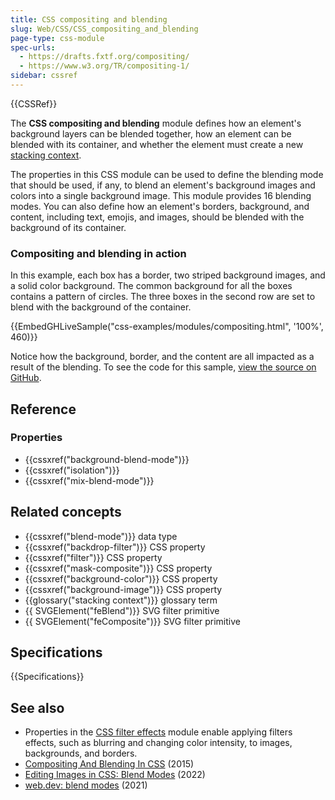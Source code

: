 ```yaml
---
title: CSS compositing and blending
slug: Web/CSS/CSS_compositing_and_blending
page-type: css-module
spec-urls:
  - https://drafts.fxtf.org/compositing/
  - https://www.w3.org/TR/compositing-1/
sidebar: cssref
---
```


{{CSSRef}}

The **CSS compositing and blending** module defines how an element's background layers can be blended together, how an element can be blended with its container, and whether the element must create a new [stacking context](/en-US/docs/Web/CSS/CSS_positioned_layout/Understanding_z-index/Stacking_context).

The properties in this CSS module can be used to define the blending mode that should be used, if any, to blend an element's background images and colors into a single background image. This module provides 16 blending modes. You can also define how an element's borders, background, and content, including text, emojis, and images, should be blended with the background of its container.

### Compositing and blending in action

In this example, each box has a border, two striped background images, and a solid color background. The common background for all the boxes contains a pattern of circles. The three boxes in the second row are set to blend with the background of the container.

{{EmbedGHLiveSample("css-examples/modules/compositing.html", '100%', 460)}}

Notice how the background, border, and the content are all impacted as a result of the blending. To see the code for this sample, [view the source on GitHub](https://github.com/mdn/css-examples/blob/main/modules/compositing.html).

## Reference

### Properties

- {{cssxref("background-blend-mode")}}
- {{cssxref("isolation")}}
- {{cssxref("mix-blend-mode")}}

## Related concepts

- {{cssxref("blend-mode")}} data type
- {{cssxref("backdrop-filter")}} CSS property
- {{cssxref("filter")}} CSS property
- {{cssxref("mask-composite")}} CSS property
- {{cssxref("background-color")}} CSS property
- {{cssxref("background-image")}} CSS property
- {{glossary("stacking context")}} glossary term
- {{ SVGElement("feBlend")}} SVG filter primitive
- {{ SVGElement("feComposite")}} SVG filter primitive

## Specifications

{{Specifications}}

## See also

- Properties in the [CSS filter effects](/en-US/docs/Web/CSS/CSS_filter_effects) module enable applying filters effects, such as blurring and changing color intensity, to images, backgrounds, and borders.
- [Compositing And Blending In CSS](https://www.sarasoueidan.com/blog/compositing-and-blending-in-css/) (2015)
- [Editing Images in CSS: Blend Modes](https://code.tutsplus.com/tutorials/editing-images-in-css-blend-modes--cms-26058) (2022)
- [web.dev: blend modes](https://web.dev/learn/css/blend-modes) (2021)
